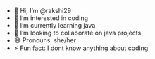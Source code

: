 - 👋 Hi, I’m @rakshi29
- 👀 I’m interested in coding
- 🌱 I’m currently learning java
- 💞️ I’m looking to collaborate on java projects
- 😄 Pronouns: she/her
- ⚡ Fun fact: I dont know anything about coding

<!---
rakshi29/rakshi29 is a ✨ special ✨ repository because its `README.md` (this file) appears on your GitHub profile.
You can click the Preview link to take a look at your changes.
--->
